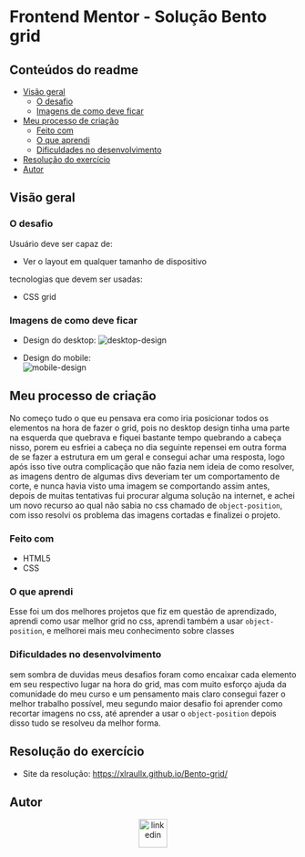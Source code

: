 # Frontend Mentor - Solução Bento grid

## Conteúdos do readme
- [Visão geral](#Visão-geral)
  - [O desafio](#o-desafio)
  - [Imagens de como deve ficar](#imagens-de-como-deve-ficar)
- [Meu processo de criação](#meu-processo-de-criação)
  - [Feito com](#feito-com)
  - [O que aprendi](#o-que-aprendi)
  - [Dificuldades no desenvolvimento](#dificuldades-no-desenvolvimento)
- [Resolução do exercício](#resolução-do-exercício)
- [Autor](#autor)

## Visão geral

### O desafio 
Usuário deve ser capaz de:
- Ver o layout em qualquer tamanho de dispositivo 

tecnologias que devem ser usadas:
- CSS grid

### Imagens de como deve ficar

- Design do desktop:
![desktop-design](https://github.com/user-attachments/assets/de4a30ae-66ef-4f08-8084-14d12fa78d18)


- Design do mobile:    
![mobile-design](https://github.com/user-attachments/assets/d5b86d8e-b8a0-4337-bb90-14fae119bcdb)

## Meu processo de criação
No começo tudo o que eu pensava era como iria posicionar todos os elementos na hora de fazer o grid, pois no desktop design tinha uma parte na esquerda que quebrava e fiquei bastante tempo quebrando a cabeça nisso, porem eu esfriei a cabeça no dia seguinte 
repensei em outra forma de se fazer a estrutura em um geral e consegui achar uma resposta, logo após isso tive outra complicação que não fazia nem ideia de como resolver, as imagens dentro de algumas divs deveriam ter um comportamento de corte, e nunca havia visto
uma imagem se comportando assim antes, depois de muitas tentativas fui procurar alguma solução na internet, e achei um novo recurso ao qual não sabia no css chamado de `object-position`, com isso resolvi os problema das imagens cortadas e finalizei o projeto.

### Feito com

- HTML5
- CSS

### O que aprendi
Esse foi um dos melhores projetos que fiz em questão de aprendizado, aprendi como usar melhor grid no css, aprendi também a usar `object-position`, e melhorei mais meu conhecimento sobre classes

### Dificuldades no desenvolvimento
sem sombra de duvidas meus desafios foram como encaixar cada elemento em seu respectivo lugar na hora do grid, mas com muito esforço ajuda da comunidade do meu curso e um pensamento mais claro consegui fazer o melhor trabalho possível,
meu segundo maior desafio foi aprender como recortar imagens no css, até aprender a usar o `object-position` depois disso tudo se resolveu da melhor forma.
## Resolução do exercício

- Site da resolução: https://xlraullx.github.io/Bento-grid/

## Autor 
<p align="center">
<a href="https://www.linkedin.com/in/raul-souza-do-nascimento-53623631b/"><img align="center" src="https://user-images.githubusercontent.com/88904952/234979284-68c11d7f-1acc-4f0c-ac78-044e1037d7b0.png" alt="linkedin" height="50" width="50"/></a>
</p>
